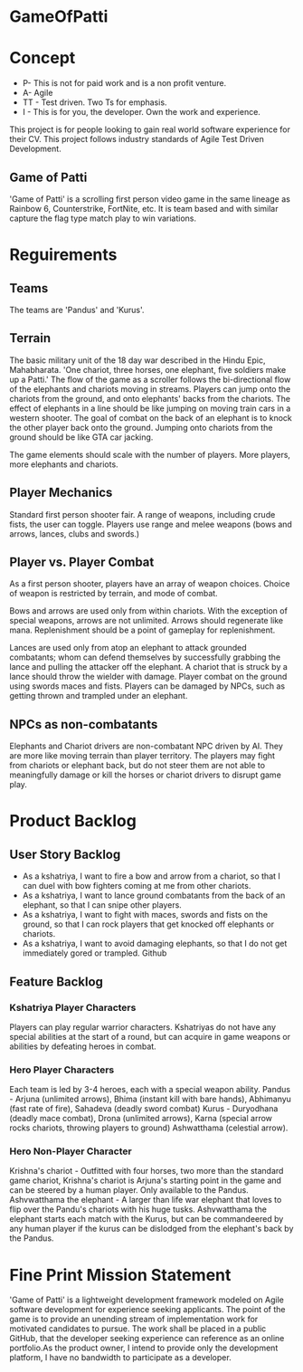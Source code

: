# GameOfPatti
# Concept
- P- This is not for paid work and is a non profit venture.
- A- Agile
- TT - Test driven. Two Ts for emphasis.
- I - This is for you, the developer. Own the work and experience.

This project is for people looking to gain real world software experience for their CV.
This project follows industry standards of Agile Test Driven Development.

## Game of Patti
'Game of Patti' is a scrolling first person video game in the same lineage as Rainbow 6, Counterstrike, FortNite, etc. It is team based and with similar capture the flag type match play to win variations. 

# Reguirements
## Teams
The teams are 'Pandus' and 'Kurus'. 

## Terrain
The basic military unit of the 18 day war described in the Hindu Epic, Mahabharata. 'One chariot, three horses, one elephant, five soldiers make up a Patti.'
The flow of the game as a scroller follows the bi-directional flow of the elephants and chariots moving in streams. Players can jump onto the chariots from the ground, and onto elephants' backs from the chariots. The effect of elephants in a line should be like jumping on moving train cars in a western shooter. The goal of combat on the back of an elephant is to knock the other player back onto the ground. Jumping  onto chariots from the ground should be like GTA car jacking. 

The game elements should scale with the number of players. More players, more elephants and chariots.

## Player Mechanics
Standard first person shooter fair. A range of weapons, including crude fists, the user can toggle.
Players use range and melee weapons (bows and arrows, lances, clubs and swords.) 

## Player vs. Player Combat
As a first person shooter, players have an array of weapon choices.
Choice of weapon is restricted by terrain, and mode of combat.

Bows and arrows are used only from within chariots. With the exception of special weapons, arrows are not unlimited. Arrows should regenerate like mana. Replenishment should be a point of gameplay for replenishment.

Lances are used only from atop an elephant to attack grounded combatants; whom can defend themselves by successfully grabbing the lance and pulling the attacker off the elephant.
A chariot that is struck by a lance should throw the wielder with damage.
Player combat on the ground using swords maces and fists.
Players can be damaged by NPCs, such as getting thrown and trampled under an elephant.

## NPCs as non-combatants
Elephants and Chariot drivers are non-combatant NPC driven by AI. They are more like moving terrain than player territory. The players may fight from chariots or elephant back, but do not steer them are not able to meaningfully damage or kill the horses or chariot drivers to disrupt game play.

# Product Backlog
## User Story Backlog
- As a kshatriya, I want to fire a bow and arrow from a chariot, so that I can duel with bow fighters coming at me from other chariots. 
- As a kshatriya, I want to lance ground combatants from the back of an elephant, so that I can snipe other players. 
- As a kshatriya, I want to fight with maces, swords and fists on the ground, so that I can rock players that get knocked off elephants or chariots. 
- As a kshatriya, I want to avoid damaging elephants, so that I do not get immediately gored or trampled. Github

## Feature Backlog
### Kshatriya Player Characters
Players can play regular warrior characters. Kshatriyas do not have any special abilities at the start of a round, but can acquire in game weapons or abilities by defeating heroes in combat.
### Hero Player Characters 
Each team is led by 3-4 heroes, each with a special weapon ability. 
Pandus - Arjuna (unlimited arrows), Bhima (instant kill with bare hands), Abhimanyu (fast rate of fire), Sahadeva (deadly sword combat)
Kurus - Duryodhana (deadly mace combat), Drona (unlimited arrows), Karna (special arrow rocks chariots, throwing players to ground) Ashwatthama (celestial arrow).
### Hero Non-Player Character
Krishna's chariot - Outfitted with four horses, two more than the standard game chariot, Krishna's chariot is Arjuna's starting point in the game and can be steered by a human player. Only available to the Pandus.
Ashvwatthama the elephant - A larger than life war elephant that loves to flip over the Pandu's chariots with his huge tusks. Ashvwatthama the elephant starts each match with the Kurus, but can be commandeered by any human player if the kurus can be dislodged from the elephant's back by the Pandus.  

# Fine Print Mission Statement
'Game of Patti' is a lightweight development framework modeled on Agile software development for experience seeking applicants. The point of the game is to provide an unending stream of implementation work for motivated candidates to pursue. The work shall be placed in a public GitHub, that the developer seeking experience can reference as an online portfolio.As the product owner, I intend to provide only the development platform, I have no bandwidth to participate as a developer. 
